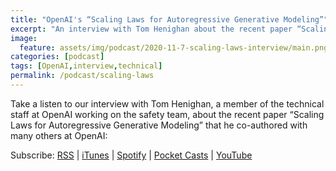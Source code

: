 ```yaml
---
title: "OpenAI's “Scaling Laws for Autoregressive Generative Modeling”"
excerpt: "An interview with Tom Henighan about the recent paper “Scaling Laws for Autoregressive Generative Modeling”"
image: 
  feature: assets/img/podcast/2020-11-7-scaling-laws-interview/main.png
categories: [podcast]
tags: [OpenAI,interview,technical]
permalink: /podcast/scaling-laws
---
```

Take a listen to our interview with Tom Henighan, a member of the technical staff at OpenAI working on the safety team, about the recent paper “Scaling Laws for Autoregressive Generative Modeling” that he co-authored with many others at OpenAI:

<div id="NauNsNsVT120FBnH8_uAvA"><script src="https://embed.trint.com/NauNsNsVT120FBnH8_uAvA/player.js"></script></div>

Subscribe: <a href="https://feed.podbean.com/aitalk/feed.xml">RSS</a> |
<a href="https://podcasts.apple.com/us/podcast/lets-talk-ai/id1502782720">iTunes</a> |
<a href="https://open.spotify.com/show/17HiNdxcoKJLLNibIAyUch">Spotify</a> |
<a href="https://pca.st/podcast/824c4060-472b-0138-9766-0acc26574db2">Pocket Casts</a> |
<a href="https://www.youtube.com/channel/UCKARTq-t5SPMzwtft8FWwnA">YouTube</a>
